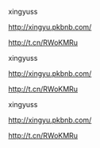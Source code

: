 xingyuss

http://xingyu.pkbnb.com/

http://t.cn/RWoKMRu


xingyuss

http://xingyu.pkbnb.com/

http://t.cn/RWoKMRu


xingyuss

http://xingyu.pkbnb.com/

http://t.cn/RWoKMRu
